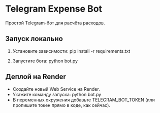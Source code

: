 # Telegram Expense Bot

Простой Telegram-бот для расчёта расходов.

## Запуск локально

1. Установите зависимости:
   pip install -r requirements.txt

2. Запустите бота:
   python bot.py

## Деплой на Render

- Создайте новый Web Service на Render.
- Укажите команду запуска: python bot.py
- В переменных окружения добавьте TELEGRAM_BOT_TOKEN (или пропишите токен прямо в коде, как сейчас).
